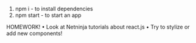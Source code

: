 1. npm i - to install dependencies
2. npm start - to start an app

HOMEWORK!
• Look at Netninja tutorials about react.js
• Try to stylize or add new components!

